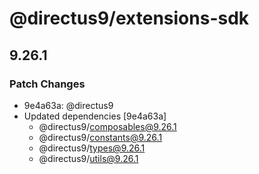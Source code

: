 # @directus9/extensions-sdk

## 9.26.1

### Patch Changes

- 9e4a63a: @directus9
- Updated dependencies [9e4a63a]
  - @directus9/composables@9.26.1
  - @directus9/constants@9.26.1
  - @directus9/types@9.26.1
  - @directus9/utils@9.26.1
